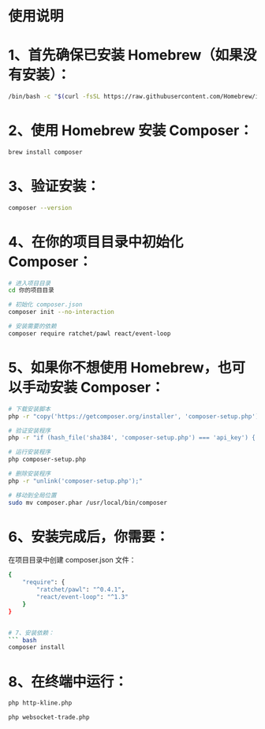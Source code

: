 # 使用说明


# 1、首先确保已安装 Homebrew（如果没有安装）：

``` bash
/bin/bash -c "$(curl -fsSL https://raw.githubusercontent.com/Homebrew/install/HEAD/install.sh)"
```

# 2、使用 Homebrew 安装 Composer：
``` bash
brew install composer
```

# 3、验证安装：
``` bash
composer --version
```

# 4、在你的项目目录中初始化 Composer：
``` bash
# 进入项目目录
cd 你的项目目录

# 初始化 composer.json
composer init --no-interaction

# 安装需要的依赖
composer require ratchet/pawl react/event-loop
```

# 5、如果你不想使用 Homebrew，也可以手动安装 Composer：
``` bash
# 下载安装脚本
php -r "copy('https://getcomposer.org/installer', 'composer-setup.php');"

# 验证安装程序
php -r "if (hash_file('sha384', 'composer-setup.php') === 'api_key') { echo 'Installer verified'; } else { echo 'Installer corrupt'; unlink('composer-setup.php'); } echo PHP_EOL;"

# 运行安装程序
php composer-setup.php

# 删除安装程序
php -r "unlink('composer-setup.php');"

# 移动到全局位置
sudo mv composer.phar /usr/local/bin/composer
```

# 6、安装完成后，你需要：
在项目目录中创建 composer.json 文件：
``` bash
{
    "require": {
        "ratchet/pawl": "^0.4.1",
        "react/event-loop": "^1.3"
    }
}


# 7、安装依赖：
``` bash
composer install
```

# 8、在终端中运行：
``` bash
php http-kline.php

php websocket-trade.php
```
